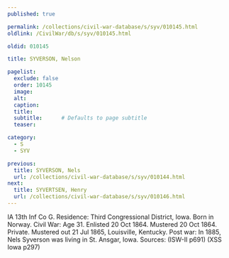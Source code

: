 ```yaml
---
published: true

permalink: /collections/civil-war-database/s/syv/010145.html
oldlink: /CivilWar/db/s/syv/010145.html

oldid: 010145

title: SYVERSON, Nelson

pagelist:
  exclude: false
  order: 10145
  image: 
  alt:
  caption:
  title:
  subtitle:      # Defaults to page subtitle
  teaser:

category: 
  - S 
  - SYV

previous:
  title: SYVERSON, Nels
  url: /collections/civil-war-database/s/syv/010144.html  
next:
  title: SYVERTSEN, Henry
  url: /collections/civil-war-database/s/syv/010146.html   
---
```

IA 13th Inf Co G. Residence: Third Congressional District, Iowa. Born in Norway. Civil War: Age 31. Enlisted 20 Oct 1864. Mustered 20 Oct 1864. Private. Mustered out 21 Jul 1865, Louisville, Kentucky. Post war: In 1885, Nels Syverson was living in St. Ansgar, Iowa. Sources: (ISW-II p691) (XSS Iowa p297)